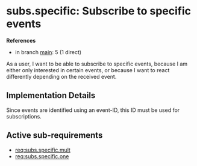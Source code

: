 # subs.specific: Subscribe to specific events

**References**

- in branch [main](https://github.com/mhatzl/evident/tree/main): 5 (1 direct)

As a user, I want to be able to subscribe to specific events, because I am either only interested in certain events, or because I want to react differently depending on the received event.

## Implementation Details

Since events are identified using an event-ID, this ID must be used for subscriptions.

## Active sub-requirements

- [req:subs.specific.mult](5-REQ-subs.specific.mult)
- [req:subs.specific.one](5-REQ-subs.specific.one)
